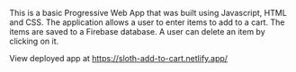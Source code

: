 This is a basic Progressive Web App that was built using Javascript, HTML and CSS. The application allows a user to enter items to add to a cart. The items are saved to a Firebase database.
A user can delete an item by clicking on it.

View deployed app at https://sloth-add-to-cart.netlify.app/
